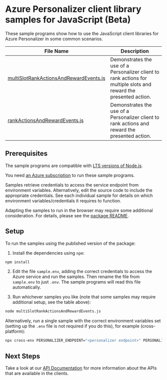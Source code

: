 # Azure Personalizer client library samples for JavaScript (Beta)

These sample programs show how to use the JavaScript client libraries for Azure Personalizer in some common scenarios.

| **File Name**                                                                 | **Description**                                                                                                   |
| ----------------------------------------------------------------------------- | ----------------------------------------------------------------------------------------------------------------- |
| [multiSlotRankActionsAndRewardEvents.js][multislotrankactionsandrewardevents] | Demonstrates the use of a Personalizer client to rank actions for multiple slots and reward the presented action. |
| [rankActionsAndRewardEvents.js][rankactionsandrewardevents]                   | Demonstrates the use of a Personalizer client to rank actions and reward the presented action.                    |

## Prerequisites

The sample programs are compatible with [LTS versions of Node.js](https://nodejs.org/about/releases/).

You need [an Azure subscription][freesub] to run these sample programs.

Samples retrieve credentials to access the service endpoint from environment variables. Alternatively, edit the source code to include the appropriate credentials. See each individual sample for details on which environment variables/credentials it requires to function.

Adapting the samples to run in the browser may require some additional consideration. For details, please see the [package README][package].

## Setup

To run the samples using the published version of the package:

1. Install the dependencies using `npm`:

```bash
npm install
```

2. Edit the file `sample.env`, adding the correct credentials to access the Azure service and run the samples. Then rename the file from `sample.env` to just `.env`. The sample programs will read this file automatically.

3. Run whichever samples you like (note that some samples may require additional setup, see the table above):

```bash
node multiSlotRankActionsAndRewardEvents.js
```

Alternatively, run a single sample with the correct environment variables set (setting up the `.env` file is not required if you do this), for example (cross-platform):

```bash
npx cross-env PERSONALIZER_ENDPOINT="<personalizer endpoint>" PERSONALIZER_API_KEY="<personalizer api key>" node multiSlotRankActionsAndRewardEvents.js
```

## Next Steps

Take a look at our [API Documentation][apiref] for more information about the APIs that are available in the clients.

[multislotrankactionsandrewardevents]: https://github.com/Azure/azure-sdk-for-js/blob/main/sdk/personalizer/ai-personalizer-rest/samples/v1-beta/javascript/multiSlotRankActionsAndRewardEvents.js
[rankactionsandrewardevents]: https://github.com/Azure/azure-sdk-for-js/blob/main/sdk/personalizer/ai-personalizer-rest/samples/v1-beta/javascript/rankActionsAndRewardEvents.js
[apiref]: https://docs.microsoft.com/en-us/azure/cognitive-services/personalizer/
[freesub]: https://azure.microsoft.com/free/
[package]: https://github.com/Azure/azure-sdk-for-js/tree/main/sdk/personalizer/ai-personalizer-rest/README.md
